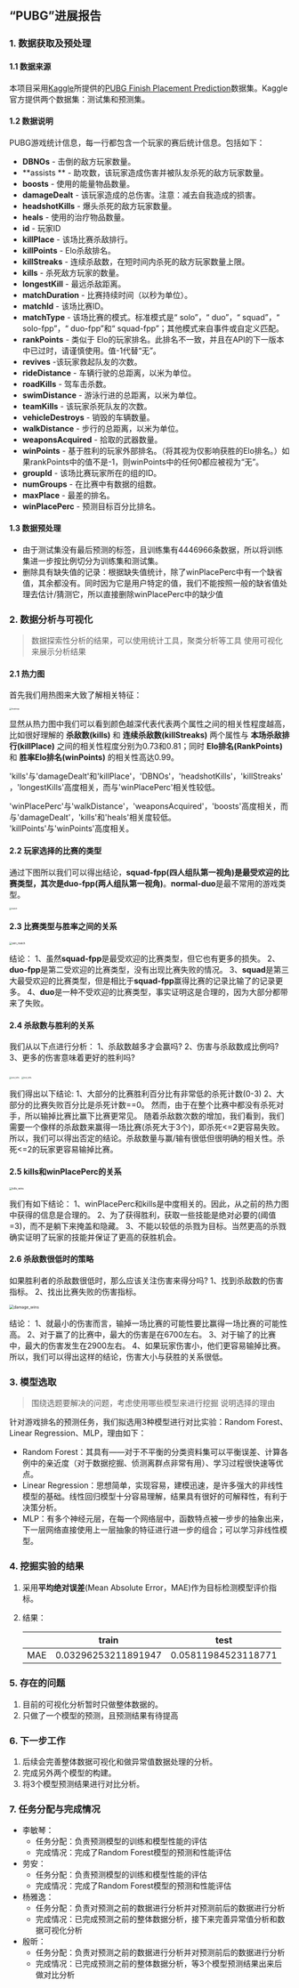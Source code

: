 ## “PUBG”进展报告

### 1. 数据获取及预处理

#### 1.1 数据来源

本项目采用[Kaggle](www.kaggle.com)所提供的[PUBG Finish Placement Prediction](https://www.kaggle.com/c/pubg-finish-placement-prediction)数据集。Kaggle官方提供两个数据集：测试集和预测集。

#### 1.2 数据说明

PUBG游戏统计信息，每一行都包含一个玩家的赛后统计信息。包括如下：  

* **DBNOs** - 击倒的敌方玩家数量。
* **assists ** - 助攻数，该玩家造成伤害并被队友杀死的敌方玩家数量。
* **boosts** - 使用的能量物品数量。
* **damageDealt** - 该玩家造成的总伤害。注意：减去自我造成的损害。
* **headshotKills** - 爆头杀死的敌方玩家数量。
* **heals** - 使用的治疗物品数量。
* **id** - 玩家ID
* **killPlace** - 该场比赛杀敌排行。
* **killPoints** - Elo杀敌排名。
* **killStreaks** - 连续杀敌数，在短时间内杀死的敌方玩家数量上限。
* **kills** - 杀死敌方玩家的数量。
* **longestKill** - 最远杀敌距离。
* **matchDuration** - 比赛持续时间（以秒为单位）。
* **matchId** - 该场比赛ID。
* **matchType** - 该场比赛的模式。标准模式是“ solo”，“ duo”，“ squad”，“ solo-fpp”，“ duo-fpp”和“ squad-fpp”；其他模式来自事件或自定义匹配。
* **rankPoints** - 类似于 Elo的玩家排名。此排名不一致，并且在API的下一版本中已过时，请谨慎使用。值-1代替“无”。
* **revives** -该玩家救起队友的次数。
* **rideDistance** - 车辆行驶的总距离，以米为单位。
* **roadKills** - 驾车击杀数。
* **swimDistance** - 游泳行进的总距离，以米为单位。
* **teamKills** - 该玩家杀死队友的次数。
* **vehicleDestroys**  - 销毁的车辆数量。
* **walkDistance** - 步行的总距离，以米为单位。
* **weaponsAcquired** - 拾取的武器数量。
* **winPoints** - 基于胜利的玩家外部排名。（将其视为仅影响获胜的Elo排名。）如果rankPoints中的值不是-1，则winPoints中的任何0都应被视为“无”。
* **groupId** - 该场比赛玩家所在的组的ID。
* **numGroups** - 在比赛中有数据的组数。
* **maxPlace** - 最差的排名。
* **winPlacePerc** - 预测目标百分比排名。

#### 1.3 数据预处理

* 由于测试集没有最后预测的标签，且训练集有4446966条数据，所以将训练集进一步按比例切分为训练集和测试集。
* 删除具有缺失值的记录：根据缺失值统计，除了winPlacePerc中有一个缺省值，其余都没有。同时因为它是用户特定的值，我们不能按照一般的缺省值处理去估计/猜测它，所以直接删除winPlacePerc中的缺少值

### 2. 数据分析与可视化

> 数据探索性分析的结果，可以使用统计工具，聚类分析等工具
> 使用可视化来展示分析结果

#### 2.1 热力图

首先我们用热图来大致了解相关特征：

<img src="./pic/heatmap.png" alt="heatmap" style="zoom:25%;" />

显然从热力图中我们可以看到颜色越深代表代表两个属性之间的相关性程度越高，比如很好理解的 **杀敌数(kills)** 和 **连续杀敌数(killStreaks)** 两个属性与 **本场杀敌排行(killPlace)** 之间的相关性程度分别为0.73和0.81；同时 **Elo排名(RankPoints)** 和 **胜率Elo排名(winPoints)** 的相关性高达0.99。  

'kills'与'damageDealt'和'killPlace'，'DBNOs'，'headshotKills'，'killStreaks'，'longestKills'高度相关，而与'winPlacePerc'相关性较低。  

'winPlacePerc'与'walkDistance'，'weaponsAcquired'，'boosts'高度相关，而与'damageDealt'，'kills'和'heals'相关度较低。<br>
'killPoints'与'winPoints'高度相关。

#### 2.2 玩家选择的比赛的类型

通过下图所以我们可以得出结论，**squad-fpp(四人组队第一视角)**是最受欢迎的比赛类型，其次是**duo-fpp(两人组队第一视角)**。**normal-duo**是最不常用的游戏类型。

<img src="C:\F研究生资料\数据挖掘\作业\大作业\DataMining\DataMining\match.png" alt="match" style="zoom:25%;" />

#### 2.3 比赛类型与胜率之间的关系

<img src="./pic/win_match.png" alt="win_match" style="zoom: 33%;" />

结论：
1、虽然**squad-fpp**是最受欢迎的比赛类型，但它也有更多的损失。
2、**duo-fpp**是第二受欢迎的比赛类型，没有出现比赛失败的情况。
3、**squad**是第三大最受欢迎的比赛类型，但是相比于**squad-fpp**赢得比赛的记录比输了的记录更多。
4、**duo**是一种不受欢迎的比赛类型，事实证明这是合理的，因为大部分都带来了失败。

#### 2.4 杀敌数与胜利的关系

我们从以下点进行分析：
1、杀敌数越多才会赢吗?
2、伤害与杀敌数成比例吗?
3、更多的伤害意味着更好的胜利吗?

<img src="./pic/win_kills.png" alt="win_kills" style="zoom: 25%;" />

<img src="./pic/lost_kills.png" alt="lost_kills" style="zoom: 25%;" />

我们得出以下结论:
1、大部分的比赛胜利百分比有非常低的杀死计数(0-3)
2、大部分的比赛失败百分比是杀死计数==0。
然而，由于在整个比赛中都没有杀死对手，所以输掉比赛比赢下比赛更常见。
随着杀敌数次数的增加，我们看到，我们需要一个像样的杀敌数来赢得一场比赛(杀死大于3个)，即杀死<=2更容易失败。
所以，我们可以得出否定的结论。杀敌数量与赢/输有很低但很明确的相关性。杀死<=2的玩家更容易输掉比赛。

#### 2.5 kills和winPlacePerc的关系

<img src="./pic/kills_wins.png" alt="kills_wins" style="zoom: 33%;" />

我们有如下结论：
1、winPlacePerc和kills是中度相关的。因此，从之前的热力图中获得的信息是合理的。
2、为了获得胜利，获取一些技能是绝对必要的(阈值=3)，而不是躺下来掩盖和隐藏。
3、不能以较低的杀戮为目标。当然更高的杀戮确实证明了玩家的技能并保证了更高的获胜机会。

#### 2.6 杀敌数很低时的策略

如果胜利者的杀敌数很低时，那么应该关注伤害来得分吗?
1、找到杀敌数的伤害指标。
2、找出比赛失败的伤害指标。

<img src="./pic/damage_wins.png" alt="damage_wins" style="zoom:50%;" />

结论：
1、就最小的伤害而言，输掉一场比赛的可能性要比赢得一场比赛的可能性高。
2、对于赢了的比赛中，最大的伤害是在6700左右。
3、对于输了的比赛中，最大的伤害发生在2900左右。
4、如果玩家伤害小，他们更容易输掉比赛。
所以，我们可以得出这样的结论，伤害大小与获胜的关系很低。

### 3. 模型选取

> 围绕选题要解决的问题，考虑使用哪些模型来进行挖掘
> 说明选择的理由

针对游戏排名的预测任务，我们拟选用3种模型进行对比实验：Random Forest、Linear Regression、MLP，理由如下：

* Random Forest：其具有——对于不平衡的分类资料集可以平衡误差、计算各例中的亲近度（对于数据挖掘、侦测离群点非常有用）、学习过程很快速等优点。
* Linear Regression：思想简单，实现容易，建模迅速，是许多强大的非线性模型的基础。线性回归模型十分容易理解，结果具有很好的可解释性，有利于决策分析。
* MLP：有多个神经元层，在每一个网络层中，函数特点被一步步的抽象出来，下一层网络直接使用上一层抽象的特征进行进一步的组合；可以学习非线性模型。

### 4. 挖掘实验的结果

1. 采用**平均绝对误差**(Mean Absolute Error，MAE)作为目标检测模型评价指标。

2. 结果：

   |      | train               | test                |
   | ---- | ------------------- | ------------------- |
   | MAE  | 0.03296253211891947 | 0.05811984523118771 |

   

### 5. 存在的问题

1. 目前的可视化分析暂时只做整体数据的。
2. 只做了一个模型的预测，且预测结果有待提高

### 6. 下一步工作

1. 后续会完善整体数据可视化和做异常值数据处理的分析。
2. 完成另外两个模型的构建。
3. 将3个模型预测结果进行对比分析。

### 7. 任务分配与完成情况

- 李敏琴： 
  - 任务分配：负责预测模型的训练和模型性能的评估
  - 完成情况：完成了Random Forest模型的预测和性能评估
- 劳安：
  - 任务分配：负责预测模型的训练和模型性能的评估
  - 完成情况：完成了Random Forest模型的预测和性能评估
- 杨雅逸：
  - 任务分配：负责对预测之前的数据进行分析并对预测前后的数据进行分析
  - 完成情况：已完成预测之前的整体数据分析，接下来完善异常值分析和数据可视化分析
- 殷昕：
  - 任务分配：负责对预测之前的数据进行分析并对预测前后的数据进行分析
  - 完成情况：已完成预测之前的整体数据分析，等3个模型预测结果出来后做对比分析

